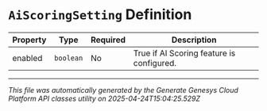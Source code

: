# `AiScoringSetting` Definition

| Property | Type | Required | Description |
|----------|------|----------|-------------|
| enabled | `boolean` | No | True if AI Scoring feature is configured. |

---

*This file was automatically generated by the Generate Genesys Cloud Platform API classes utility on 2025-04-24T15:04:25.529Z*